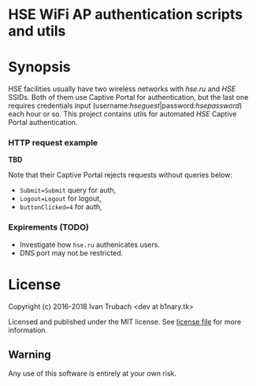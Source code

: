 HSE WiFi AP authentication scripts and utils
============================================

# Synopsis

HSE facilities usually have two wireless networks with *hse.ru* and *HSE* SSIDs.
Both of them use Captive Portal for authentication, but the last one requires
credentials input (username:*hseguest*|password:*hsepassword*) each hour or so.
This project contains utils for automated *HSE* Captive Portal authentication.

### HTTP request example

__TBD__

Note that their Captive Portal rejects requests without queries below:
- `Submit=Submit` query for auth,
- `Logout=Logout` for logout,
- `buttonClicked=4` for auth,

### Expirements (TODO)

- Investigate how `hse.ru` authenicates users.
- DNS port may not be restricted.

# License

Copyright (c) 2016-2018 Ivan Trubach &lt;dev at b1nary.tk&gt;

Licensed and published under the MIT license.
See [license file](LICENSE.txt) for more information.

## Warning

Any use of this software is entirely at your own risk.
